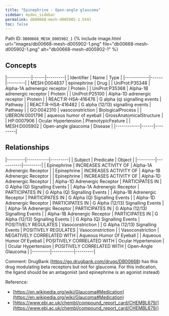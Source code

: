 ```yaml
---
title: "Epinephrine - Open-angle glaucoma"
sidebar: mydoc_sidebar
permalink: db00668-mesh-d005902-1.html
toc: false 
---
```



Path ID: `DB00668_MESH_D005902_1`
{% include image.html url="images/db00668-mesh-d005902-1.png" file="db00668-mesh-d005902-1.png" alt="db00668-mesh-d005902-1" %}

## Concepts

|------------|------|---------|
| Identifier | Name | Type    |
|------------|------|---------|
| MESH:D004837 | epinephrine | Drug |
| UniProt:P35348 | Alpha-1A adrenergic receptor | Protein |
| UniProt:P35368 | Alpha-1B adrenergic receptor | Protein |
| UniProt:P25100 | Alpha-1D adrenergic receptor | Protein |
| REACT:R-HSA-416476﻿ | G alpha (q) signalling events | Pathway |
| REACT:R-HSA-416482﻿ | G alpha (12/13) signalling events | Pathway |
| GO:0042310 | vasoconstriction | BiologicalProcess |
| UBERON:0001796 | aqueous humor of eyeball | GrossAnatomicalStructure |
| HP:0007906 | Ocular Hypertension | PhenotypicFeature |
| MESH:D005902 | Open-angle glaucoma | Disease |
|------------|------|---------|

## Relationships

|---------|-----------|---------|
| Subject | Predicate | Object  |
|---------|-----------|---------|
| Epinephrine | INCREASES ACTIVITY OF | Alpha-1A Adrenergic Receptor |
| Epinephrine | INCREASES ACTIVITY OF | Alpha-1B Adrenergic Receptor |
| Epinephrine | INCREASES ACTIVITY OF | Alpha-1D Adrenergic Receptor |
| Alpha-1D Adrenergic Receptor | PARTICIPATES IN | G Alpha (Q) Signalling Events |
| Alpha-1A Adrenergic Receptor | PARTICIPATES IN | G Alpha (Q) Signalling Events |
| Alpha-1B Adrenergic Receptor | PARTICIPATES IN | G Alpha (Q) Signalling Events |
| Alpha-1D Adrenergic Receptor | PARTICIPATES IN | G Alpha (12/13) Signalling Events |
| Alpha-1A Adrenergic Receptor | PARTICIPATES IN | G Alpha (12/13) Signalling Events |
| Alpha-1B Adrenergic Receptor | PARTICIPATES IN | G Alpha (12/13) Signalling Events |
| G Alpha (Q) Signalling Events | POSITIVELY REGULATES | Vasoconstriction |
| G Alpha (12/13) Signalling Events | POSITIVELY REGULATES | Vasoconstriction |
| Vasoconstriction | NEGATIVELY CORRELATED WITH | Aqueous Humor Of Eyeball |
| Aqueous Humor Of Eyeball | POSITIVELY CORRELATED WITH | Ocular Hypertension |
| Ocular Hypertension | POSITIVELY CORRELATED WITH | Open-Angle Glaucoma |
|---------|-----------|---------|

Comment: DrugBank (https://go.drugbank.com/drugs/DB00668) has this drug modulating beta receptors but not for glaucoma. For this indication, the ligand should be an antagonist (and epinephrine is an agonist instead)

Reference: 
  - [https://en.wikipedia.org/wiki/Glaucoma#Medication](https://en.wikipedia.org/wiki/Glaucoma#Medication)
  - [https://www.ebi.ac.uk/chembl/compound_report_card/CHEMBL679/](https://www.ebi.ac.uk/chembl/compound_report_card/CHEMBL679/)
